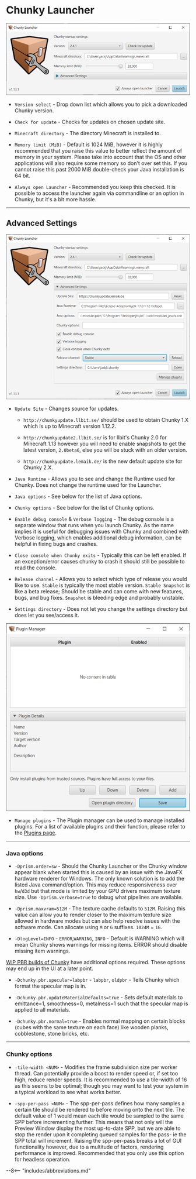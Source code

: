 # Chunky Launcher

![Chunky Launcher](../img/getting_started/chunky_launcher.png)

- `Version select` - Drop down list which allows you to pick a downloaded Chunky version.

- `Check for update` - Checks for updates on chosen update site.

- `Minecraft directory` - The directory Minecraft is installed to.

- `Memory limit (MiB)` - Default is 1024 MiB, however it is highly recommended that you raise this value to better 
  reflect the amount of memory in your system. Please take into account that the OS and other applications will also 
  require some memory so don't over set this. If you cannot raise this past 2000 MiB double-check your Java installation is 64 bit.

- `Always open Launcher` - Recommended you keep this checked. It is possible to access the launcher again via 
  commandline or an option in Chunky, but it's a bit more hassle.

---

## Advanced Settings

![Advanced Settings](../img/getting_started/chunky_launcher_advanced.png)

- `Update Site` - Changes source for updates.

	- `http://chunkyupdate.llbit.se/` should be used to obtain Chunky 1.X which is up to Minecraft version 1.12.2.

	- `http://chunkyupdate2.llbit.se/` is for llbit's Chunky 2.0 for Minecraft 1.13 however you will need to enable snapshots to get the latest version, `2.0beta6`, else you will be stuck with an older version.

	- `http://chunkyupdate.lemaik.de/` is the new default update site for Chunky 2.X.

- `Java Runtime` - Allows you to see and change the Runtime used for Chunky. Does not change the runtime used for the Launcher.

- `Java options` - See below for the list of Java options.

- `Chunky options` - See below for the list of Chunky options.

- `Enable debug console` & `Verbose logging` - The debug console is a separate window that runs when you launch Chunky. As the name implies it is useful for debugging issues with Chunky and combined with Verbose logging, which enables additional debug information, can be helpful in fixing bugs and crashes.

- `Close console when Chunky exits` - Typically this can be left enabled. If an exception/error causes chunky to crash it should still be possible to read the console.

- `Release channel` - Allows you to select which type of release you would like to use. `Stable` is typically the most stable version. `Stable Snapshot` is like a beta release; Should be stable and can come with new features, bugs, and bug fixes. `Snapshot` is bleeding edge and probably unstable.

- `Settings directory` - Does not let you change the settings directory but does let you see/access it.

![Plugin Manager](../img/getting_started/chunky_launcher_plugin_manager.png)

- `Manage plugins` - The Plugin manager can be used to manage installed plugins. For a list of available plugins and their function, please refer to the [Plugins page](../plugins/plugins.md).

---

### Java options

- `-Dprism.order=sw` - Should the Chunky Launcher or the Chunky window appear blank when started this is caused by an issue with the JavaFX hardware renderer for Windows. The only known solution is to add the listed Java command/option. This may reduce responsiveness over `hw`/`d3d` but that mode is limited by your GPU drivers maximum texture size. Use `-Dprism.verbose=true` to debug what pipelines are available.

- `-Dprism.maxvram=512M` - The texture cache defaults to `512M`. Raising this value can allow you to render closer to the maximum texture size allowed in hardware modes but can also help resolve issues with the software mode. Can allocate using `M` or `G` suffixes. `1024M` = `1G`.

- `-DlogLevel=INFO` - `ERROR`,`WARNING`, `INFO` - Default is WARNING which will mean Chunky shows warnings for missing items. ERROR should disable missing item warnings.

[WIP PBR builds of Chunky](https://github.com/leMaik/chunky/tree/pbr) have additional options required. These options may end up in the UI at a later point.

- `-Dchunky.pbr.specular=labpbr` - `labpbr`, `oldpbr` - Tells Chunky which format the specular map is in.

- `-Dchunky.pbr.updateMaterialDefaults=true` - Sets default materials to emittance=1, smoothness=0, metalness=1 such that the specular map is applied to all materials.

- `-Dchunky.pbr.normal=true` - Enables normal mapping on certain blocks (cubes with the same texture on each face) like wooden planks, cobblestone, stone bricks, etc.

---

### Chunky options

- `-tile-width <NUM>` - Modifies the frame subdivision size per worker thread. Can potentially provide a boost to render speed or, if set too high, reduce render speeds. It is recommended to use a tile-width of 16 as this seems to be optimal; though you may want to test your system in a typical workload to see what works better.

- `-spp-per-pass <NUM>` - The spp-per-pass defines how many samples a certain tile should be rendered to before moving onto the next tile. The default value of 1 would mean each tile would be sampled to the same SPP before incrementing further. This means that not only will the Preview Window display the most up-to-date SPP, but we are able to stop the render upon it completing queued samples for the pass- ie the SPP total will increment. Raising the spp-per-pass breaks a lot of GUI functionality however, due to a multitude of factors, rendering performance is improved. Recommended that you only use this option for headless operation.

--8<-- "includes/abbreviations.md"
